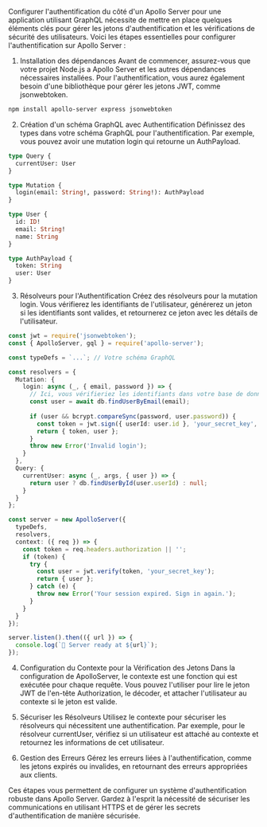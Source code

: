 
Configurer l'authentification du côté d'un Apollo Server pour une application utilisant GraphQL nécessite de mettre en place quelques éléments clés pour gérer les jetons d'authentification et les vérifications de sécurité des utilisateurs. Voici les étapes essentielles pour configurer l'authentification sur Apollo Server :

1. Installation des dépendances
Avant de commencer, assurez-vous que votre projet Node.js a Apollo Server et les autres dépendances nécessaires installées. Pour l'authentification, vous aurez également besoin d'une bibliothèque pour gérer les jetons JWT, comme jsonwebtoken.

```bash
npm install apollo-server express jsonwebtoken
```
2. Création d'un schéma GraphQL avec Authentification
Définissez des types dans votre schéma GraphQL pour l'authentification. Par exemple, vous pouvez avoir une mutation login qui retourne un AuthPayload.

```graphql
type Query {
  currentUser: User
}

type Mutation {
  login(email: String!, password: String!): AuthPayload
}

type User {
  id: ID!
  email: String!
  name: String
}

type AuthPayload {
  token: String
  user: User
}
```
3. Résolveurs pour l'Authentification
Créez des résolveurs pour la mutation login. Vous vérifierez les identifiants de l'utilisateur, générerez un jeton si les identifiants sont valides, et retournerez ce jeton avec les détails de l'utilisateur.
```ts
const jwt = require('jsonwebtoken');
const { ApolloServer, gql } = require('apollo-server');

const typeDefs = `...`; // Votre schéma GraphQL

const resolvers = {
  Mutation: {
    login: async (_, { email, password }) => {
      // Ici, vous vérifieriez les identifiants dans votre base de données
      const user = await db.findUserByEmail(email);
      
      if (user && bcrypt.compareSync(password, user.password)) {
        const token = jwt.sign({ userId: user.id }, 'your_secret_key', { expiresIn: '1h' });
        return { token, user };
      }
      throw new Error('Invalid login');
    }
  },
  Query: {
    currentUser: async (_, args, { user }) => {
      return user ? db.findUserById(user.userId) : null;
    }
  }
};

const server = new ApolloServer({
  typeDefs,
  resolvers,
  context: ({ req }) => {
    const token = req.headers.authorization || '';
    if (token) {
      try {
        const user = jwt.verify(token, 'your_secret_key');
        return { user };
      } catch (e) {
        throw new Error('Your session expired. Sign in again.');
      }
    }
  }
});

server.listen().then(({ url }) => {
  console.log(`🚀 Server ready at ${url}`);
});
```

4. Configuration du Contexte pour la Vérification des Jetons
Dans la configuration de ApolloServer, le contexte est une fonction qui est exécutée pour chaque requête. Vous pouvez l'utiliser pour lire le jeton JWT de l'en-tête Authorization, le décoder, et attacher l'utilisateur au contexte si le jeton est valide.

5. Sécuriser les Résolveurs
Utilisez le contexte pour sécuriser les résolveurs qui nécessitent une authentification. Par exemple, pour le résolveur currentUser, vérifiez si un utilisateur est attaché au contexte et retournez les informations de cet utilisateur.

6. Gestion des Erreurs
Gérez les erreurs liées à l'authentification, comme les jetons expirés ou invalides, en retournant des erreurs appropriées aux clients.

Ces étapes vous permettent de configurer un système d'authentification robuste dans Apollo Server. Gardez à l'esprit la nécessité de sécuriser les communications en utilisant HTTPS et de gérer les secrets d'authentification de manière sécurisée.

